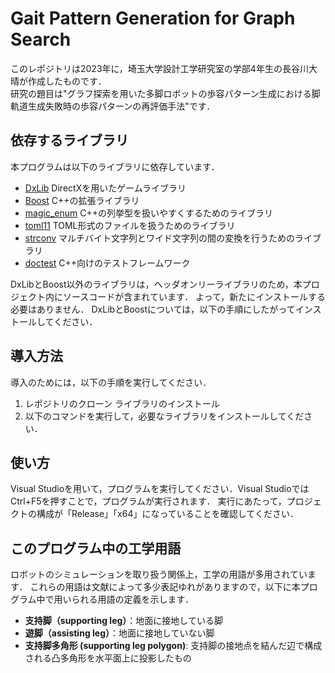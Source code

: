 
# Gait Pattern Generation for Graph Search

このレポジトリは2023年に，埼玉大学設計工学研究室の学部4年生の長谷川大晴が作成したものです．  
研究の題目は"グラフ探索を用いた多脚ロボットの歩容パターン生成における脚軌道生成失敗時の歩容パターンの再評価手法"です．

## 依存するライブラリ

本プログラムは以下のライブラリに依存しています．

- [DxLib](https://dxlib.xsrv.jp/) DirectXを用いたゲームライブラリ
- [Boost](https://www.boost.org/) C++の拡張ライブラリ
- [magic_enum](https://github.com/Neargye/magic_enum) C++の列挙型を扱いやすくするためのライブラリ
- [toml11](https://github.com/ToruNiina/toml11) TOML形式のファイルを扱うためのライブラリ
- [strconv](https://github.com/javacommons/strconv) マルチバイト文字列とワイド文字列の間の変換を行うためのライブラリ
- [doctest](https://github.com/doctest/doctest) C++向けのテストフレームワーク

DxLibとBoost以外のライブラリは，ヘッダオンリーライブラリのため，本プロジェクト内にソースコードが含まれています．
よって，新たにインストールする必要はありません．
DxLibとBoostについては，以下の手順にしたがってインストールしてください．

## 導入方法

導入のためには，以下の手順を実行してください．

1. レポジトリのクローン
   ライブラリのインストール
2. 以下のコマンドを実行して，必要なライブラリをインストールしてください．



## 使い方

Visual Studioを用いて，プログラムを実行してください．Visual StudioではCtrl+F5を押すことで，プログラムが実行されます．
実行にあたって，プロジェクトの構成が「Release」「x64」になっていることを確認してください．

## このプログラム中の工学用語

ロボットのシミュレーションを取り扱う関係上，工学の用語が多用されています．
これらの用語は文献によって多少表記ゆれがありますので，以下に本プログラム中で用いられる用語の定義を示します．

- **支持脚（supporting leg）**：地面に接地している脚
- **遊脚（assisting leg）**：地面に接地していない脚
- **支持脚多角形 (supporting leg polygon)**: 支持脚の接地点を結んだ辺で構成される凸多角形を水平面上に投影したもの
